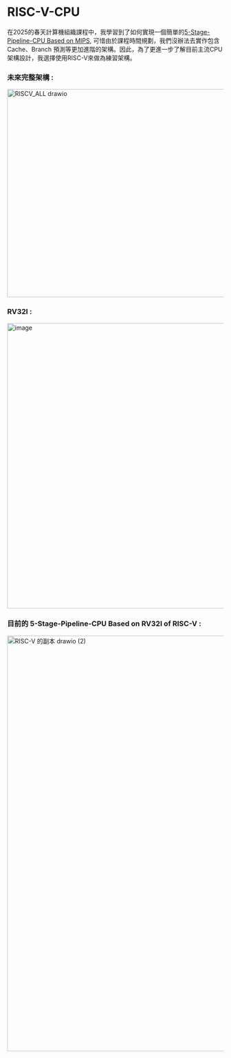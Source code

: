 # RISC-V-CPU
在2025的春天計算機組織課程中，我學習到了如何實現一個簡單的[5-Stage-Pipeline-CPU Based on MIPS](https://github.com/akira2963753/MIPS-5-stage-pipelined-CPU), 可惜由於課程時間規劃，我們沒辦法去實作包含Cache、Branch 預測等更加進階的架構。因此，為了更進一步了解目前主流CPU架構設計，我選擇使用RISC-V來做為練習架構。  
  
### 未來完整架構 :  
<img width="682" height="483" alt="RISCV_ALL drawio" src="https://github.com/user-attachments/assets/91d860c0-232e-4c48-a007-c0e7b1af4b4f" />  

### RV32I :  
<img width="570" height="662" alt="image" src="https://github.com/user-attachments/assets/17bd8742-7456-4b52-8ced-78caf17fa577" />  

### 目前的 5-Stage-Pipeline-CPU Based on RV32I of RISC-V  :  
<img width="2147" height="964" alt="RISC-V 的副本 drawio (2)" src="https://github.com/user-attachments/assets/8f9f5783-ba46-4b96-a9de-866a14257a65" />  


